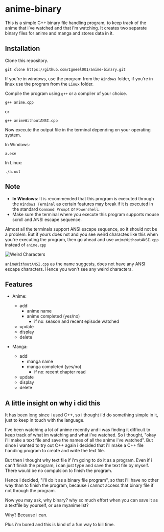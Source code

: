 # anime-binary

This is a simple C++ binary file handling program, to keep track of the anime that i've watched and that i'm watching.
It creates two separate binary files for anime and manga and stores data in it.

## Installation
Clone this repository.
```
git clone https://github.com/Igneel001/anime-binary.git
```
If you're in windows, use the program from the `Windows` folder, if you're in linux use the program from the `Linux` folder.

Compile the program using `g++` or a compiler of your choice.
```
g++ anime.cpp 
```
or 
```
g++ animeWithoutANSI.cpp
```
Now execute the output file in the terminal depending on your operating system.

In Windows:
```
a.exe
``` 
In Linux:
```
./a.out
```

## Note
- **In Windows**: It is recommended that this program is executed through the `Windows Terminal` as certain features may break if it is executed in the standard `Command Prompt` or `Powershell`.
- Make sure the terminal where you execute this program supports mouse scroll and ANSI escape sequence.

Almost all the terminals support ANSI escape sequence, so it should not be a problem. But if yours does not and you see weird charactes like this when you're executing the program, then go ahead and use `animeWithoutANSI.cpp` instead of `anime.cpp`

![Weird Characters](https://github.com/Igneel001/anime-binary/blob/main/screenshots/weird-characters.JPG)

`animeWithoutANSI.cpp` as the name suggests, does not have any ANSI escape characters. Hence you won't see any weird characters.

## Features
- Anime:
  - add
    - anime name
    - anime completed (yes/no)
      - if no: season and recent episode watched
  - update 
  - display 
  - delete 

- Manga:
  - add
    - manga name
    - manga completed (yes/no)
      - if no: recent chapter read
  - update 
  - display 
  - delete


## A little insight on why i did this

It has been long since i used C++, so i thought i'd do something simple in it, just to keep in touch with the language. 

I've been watching a lot of anime recently and i was finding it difficult to keep track of what im watching and what i've watched. So i thought, "okay i'll make a text file and save the names of all the anime i've watched". But since i wanted to try out C++ again i decided that i'll make a C++ file handling program to create and write the text file. 

But then i thought why text file if i'm going to do it as a program. Even if i can't finish the program, i can just type and save the text file by myself. There would be no compulsion to finish the program.

Hence i decided, "i'll do it as a binary file program", so that i'll have no other way than to finish the program, because i cannot access that binary file if not through the program. 

Now you may ask, why binary? why so much effort when you can save it as a textfile by yourself, or use myanimelist?

Why?
Because i can.

Plus i'm bored and this is kind of a fun way to kill time.
